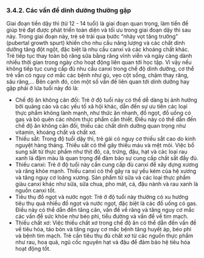 ### 3.4.2. Các vấn đề dinh dưỡng thường gặp
Giai đoạn tiền dậy thì (từ 12 - 14 tuổi) là giai đoạn quan trọng, làm tiền đề giúp trẻ đạt được phát triển toàn diện và tối ưu trong giai đoạn dậy thì sau này. Trong giai đoạn này, trẻ sẽ trải qua bước “nhảy vọt tăng trưởng” (pubertal growth spurt) khiến cho nhu cầu năng lượng và các chất dinh
dưỡng tăng đột ngột, đặc biệt là nhu cầu canxi và các khoáng chất khác. Trẻ tiếp tục thay toàn bộ răng sữa bằng răng vĩnh viễn và ngày càng dành nhiều thời gian trong ngày cho hoạt động liên quan tới học tập. Vì vậy nếu không tiếp tục cung cấp đủ nhu cầu canxi trong chế độ dinh dưỡng, cơ thể trẻ vẫn có nguy cơ mắc các bệnh như gù, vẹo cột sống, chậm thay răng, sâu răng,... Bên cạnh đó, còn một số vấn đề liên quan tới dinh dưỡng hay gặp phải ở lứa tuổi này đó là:
- Chế độ ăn không cân đối: Trẻ ở độ tuổi này có thể dễ dàng bị ảnh hưởng bởi quảng cáo và các yếu tố xã hội khác, dẫn đến sự ưu tiên các loại thực phẩm không lành mạnh, như thức ăn nhanh, đồ ngọt, đồ uống có gas và bỏ quên các nhóm thực phẩm cần thiết. Điều này có thể dẫn đến chế độ ăn không cân đối, thiếu các chất dinh dưỡng quan trọng như vitamin, khoáng chất và chất xơ.
- Thiếu sắt: Trong độ tuổi dậy thì, trẻ gái có nguy cơ thiếu sắt cao do kinh nguyệt hàng tháng. Thiếu sắt có thể gây thiếu máu và mệt mỏi. Việc bổ sung sắt từ thực phẩm như thịt đỏ, cá, trứng, đậu, hạt và các loại rau xanh lá đậm màu là quan trọng để đảm bảo sự cung cấp chất sắt đầy đủ.
- Thiếu canxi: Trẻ ở độ tuổi này cần cung cấp đủ canxi để xây dựng xương và răng khỏe mạnh. Thiếu canxi có thể gây ra sự yếu kém của hệ xương và tăng nguy cơ loãng xương. Sản phẩm từ sữa và các loại thực phẩm giàu canxi khác như sữa, sữa chua, pho mát, cá, đậu nành và rau xanh là nguồn canxi tốt.
- Tiêu thụ đồ ngọt và nước ngọt: Trẻ ở độ tuổi này thường có xu hướng tiêu thụ quá nhiều đồ ngọt và nước ngọt, đặc biệt là các đồ uống có gas. Điều này có thể dẫn đến tăng cân, vấn đề về răng và tăng nguy cơ mắc các vấn đề sức khỏe như béo phì, tiểu đường và vấn đề về tim mạch.
- Thiếu chất xơ: Việc thiếu chất xơ trong chế độ ăn có thể dẫn đến vấn đề về tiêu hóa, táo bón và tăng nguy cơ mắc bệnh tăng huyết áp, béo phì và bệnh tim mạch. Trẻ cần tiêu thụ đủ chất xơ từ các nguồn thực phẩm như rau, hoa quả, ngũ cốc nguyên hạt và đậu để đảm bảo hệ tiêu hóa hoạt động tốt.